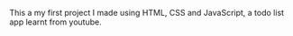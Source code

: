 This a my first project I made using HTML, CSS and JavaScript, a todo list app learnt from youtube.
